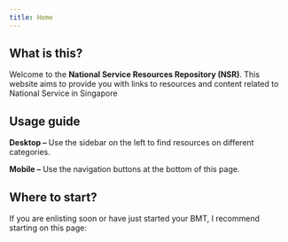 ```yaml
---
title: Home
---
```


## What is this?

Welcome to the **National Service Resources Repository (NSR)**. This website aims to provide you with links to resources and content related to National Service in Singapore


## Usage guide

**Desktop –** Use the sidebar on the left to find resources on different categories.

**Mobile –** Use the navigation buttons at the bottom of this page.


## Where to start?

If you are enlisting soon or have just started your BMT, I recommend starting on this page: 

<LinkButton link="/bmt/starting-bmt" title="Starting BMT"></LinkButton>
